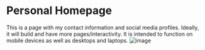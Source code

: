 # Personal Homepage
This is a page with my contact information and social media profiles. Ideally, it will build and have more pages/interactivity. It is intended to function on mobile devices as well as desktops and laptops.
![image](https://user-images.githubusercontent.com/120049925/208276181-0caadaaa-f7e4-48a0-8161-4f55b1af705e.png)
